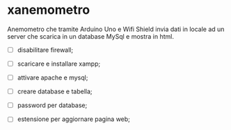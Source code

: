 # xanemometro
Anemometro che tramite Arduino Uno e Wifi Shield invia dati in locale ad un server che scarica in un database MySql e mostra in html.

- [ ] disabilitare firewall;
- [ ] scaricare e installare xampp;
- [ ] attivare apache e mysql;
- [ ] creare database e tabella;
- [ ] password per database;
- [ ] estensione per aggiornare pagina web;

